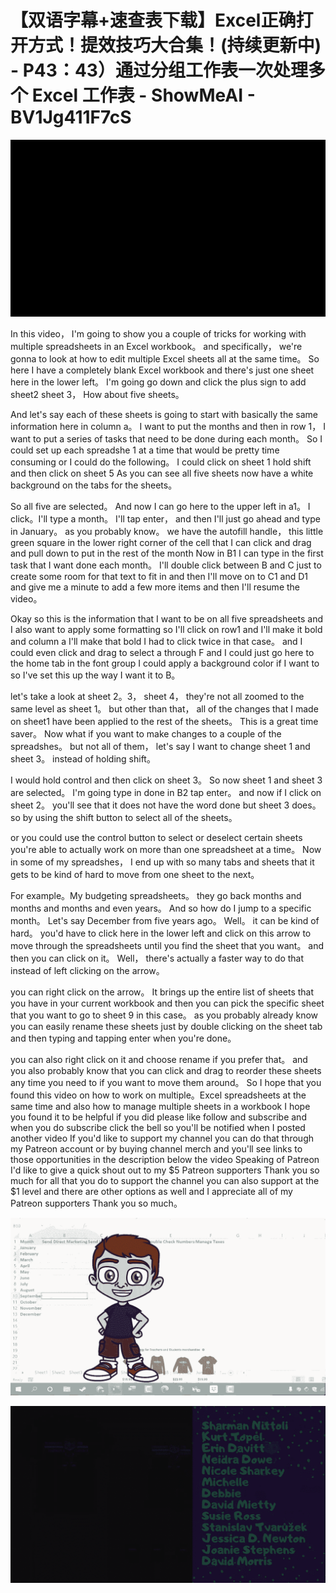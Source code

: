 # 【双语字幕+速查表下载】Excel正确打开方式！提效技巧大合集！(持续更新中) - P43：43）通过分组工作表一次处理多个 Excel 工作表 - ShowMeAI - BV1Jg411F7cS

![](img/dbe3adaf002f1c6ab91c4ac3462410dc_0.png)

In this video， I'm going to show you a couple of tricks for working with multiple spreadsheets in an Excel workbook。 and specifically， we're gonna to look at how to edit multiple Excel sheets all at the same time。 So here I have a completely blank Excel workbook and there's just one sheet here in the lower left。 I'm going go down and click the plus sign to add sheet2 sheet 3， How about five sheets。

 And let's say each of these sheets is going to start with basically the same information here in column a。 I want to put the months and then in row 1， I want to put a series of tasks that need to be done during each month。 So I could set up each spreadshe 1 at a time that would be pretty time consuming or I could do the following。 I could click on sheet 1 hold shift and then click on sheet 5 As you can see all five sheets now have a white background on the tabs for the sheets。

 So all five are selected。 And now I can go here to the upper left in a1。 I click。I'll type a month。 I'll tap enter， and then I'll just go ahead and type in January。 as you probably know。 we have the autofill handle， this little green square in the lower right corner of the cell that I can click and drag and pull down to put in the rest of the month Now in B1 I can type in the first task that I want done each month。 I'll double click between B and C just to create some room for that text to fit in and then I'll move on to C1 and D1 and give me a minute to add a few more items and then I'll resume the video。

 Okay so this is the information that I want to be on all five spreadsheets and I also want to apply some formatting so I'll click on row1 and I'll make it bold and column a I'll make that bold I had to click twice in that case。 and I could even click and drag to select a through F and I could just go here to the home tab in the font group I could apply a background color if I want to so I've set this up the way I want it to B。

 let's take a look at sheet 2。3， sheet 4， they're not all zoomed to the same level as sheet 1。 but other than that， all of the changes that I made on sheet1 have been applied to the rest of the sheets。 This is a great time saver。 Now what if you want to make changes to a couple of the spreadshes。 but not all of them， let's say I want to change sheet 1 and sheet 3。 instead of holding shift。

 I would hold control and then click on sheet 3。 So now sheet 1 and sheet 3 are selected。 I'm going type in done in B2 tap enter。 and now if I click on sheet 2。 you'll see that it does not have the word done but sheet 3 does。 so by using the shift button to select all of the sheets。

 or you could use the control button to select or deselect certain sheets you're able to actually work on more than one spreadsheet at a time。 Now in some of my spreadshes， I end up with so many tabs and sheets that it gets to be kind of hard to move from one sheet to the next。

 For example。My budgeting spreadsheets。 they go back months and months and months and even years。 And so how do I jump to a specific month。 Let's say December from five years ago。 Well。 it can be kind of hard。 you'd have to click here in the lower left and click on this arrow to move through the spreadsheets until you find the sheet that you want。 and then you can click on it。 Well， there's actually a faster way to do that instead of left clicking on the arrow。

 you can right click on the arrow。 It brings up the entire list of sheets that you have in your current workbook and then you can pick the specific sheet that you want to go to sheet 9 in this case。 as you probably already know you can easily rename these sheets just by double clicking on the sheet tab and then typing and tapping enter when you're done。

 you can also right click on it and choose rename if you prefer that。 and you also probably know that you can click and drag to reorder these sheets any time you need to if you want to move them around。 So I hope that you found this video on how to work on multiple。Excel spreadsheets at the same time and also how to manage multiple sheets in a workbook I hope you found it to be helpful if you did please like follow and subscribe and when you do subscribe click the bell so you'll be notified when I posted another video If you'd like to support my channel you can do that through my Patreon account or by buying channel merch and you'll see links to those opportunities in the description below the video Speaking of Patreon I'd like to give a quick shout out to my $5 Patreon supporters Thank you so much for all that you do to support the channel you can also support at the $1 level and there are other options as well and I appreciate all of my Patreon supporters Thank you so much。



![](img/dbe3adaf002f1c6ab91c4ac3462410dc_2.png)

![](img/dbe3adaf002f1c6ab91c4ac3462410dc_3.png)